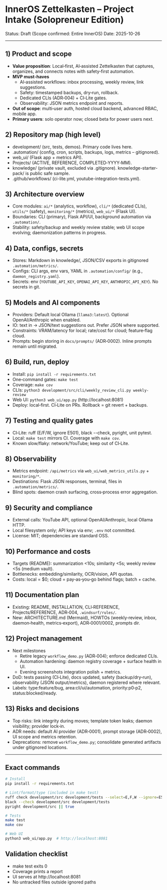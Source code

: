 # InnerOS Zettelkasten – Project Intake (Solopreneur Edition)

Status: Draft (Scope confirmed: Entire InnerOS)
Date: 2025-10-26

---

## 1) Product and scope
- **Value proposition**: Local‑first, AI‑assisted Zettelkasten that captures, organizes, and connects notes with safety‑first automation.
- **MVP must‑haves**
  - AI‑assisted workflows: inbox processing, weekly review, link suggestions.
  - Safety: timestamped backups, dry‑run, rollback.
  - Dedicated CLIs (ADR‑004) + CI‑Lite gates.
  - Observability: JSON metrics endpoint and reports.
- **Out of scope**: multi‑user auth, hosted cloud backend, advanced RBAC, mobile app.
- **Primary users**: solo operator now; closed beta for power users next.

## 2) Repository map (high level)
- development/ (src, tests, demos). Primary code lives here.
- .automation/ (config, cron, scripts, backups, logs, metrics – gitignored).
- web_ui/ (Flask app + metrics API).
- Projects/ (ACTIVE, REFERENCE, COMPLETED‑YYYY‑MM).
- knowledge/ (private vault, excluded via .gitignore). knowledge-starter-pack/ is public safe sample.
- .github/workflows/ (ci-lite.yml, youtube-integration-tests.yml).

## 3) Architecture overview
- Core modules: `ai/*` (analytics, workflow), `cli/*` (dedicated CLIs), `utils/*` (safety), `monitoring/*` (metrics), `web_ui/*` (Flask UI).
- Boundaries: CLI (primary), Flask API/UI, background automation via `.automation/`.
- Stability: safety/backup and weekly review stable; web UI scope evolving; daemonization patterns in progress.

## 4) Data, configs, secrets
- Stores: Markdown in knowledge/, JSON/CSV exports in gitignored `.automation/metrics/`.
- Configs: CLI args, env vars, YAML in `.automation/config/` (e.g., `daemon_registry.yaml`).
- Secrets: env (`YOUTUBE_API_KEY`, `OPENAI_API_KEY`, `ANTHROPIC_API_KEY`). No secrets in git.

## 5) Models and AI components
- Providers: Default local Ollama (`llama3:latest`). Optional OpenAI/Anthropic when enabled.
- IO: text in → JSON/text suggestions out. Prefer JSON where supported.
- Constraints: VRAM/latency for local; rate/cost for cloud; feature‑flag cloud.
- Prompts: begin storing in `docs/prompts/` (ADR‑0002). Inline prompts remain until migrated.

## 6) Build, run, deploy
- Install: `pip install -r requirements.txt`
- One‑command gates: `make test`
- Coverage: `make cov`
- CLIs: `python3 development/src/cli/weekly_review_cli.py weekly-review`
- Web UI: `python3 web_ui/app.py` (http://localhost:8081)
- Deploy: local‑first. CI‑Lite on PRs. Rollback = git revert + backups.

## 7) Testing and quality gates
- CI‑Lite: ruff (E/F/W, ignore E501), black --check, pyright, unit pytest.
- Local: `make test` mirrors CI. Coverage with `make cov`.
- Known slow/flaky: network/YouTube; keep out of CI‑Lite.

## 8) Observability
- Metrics endpoint: `/api/metrics` via `web_ui/web_metrics_utils.py` + `monitoring/*`.
- Destinations: Flask JSON responses, terminal, files in `.automation/metrics/`.
- Blind spots: daemon crash surfacing, cross‑process error aggregation.

## 9) Security and compliance
- External calls: YouTube API, optional OpenAI/Anthropic, local Ollama HTTP.
- Local filesystem only; API keys via env; `.env` not committed.
- License: MIT; dependencies are standard OSS.

## 10) Performance and costs
- Targets (README): summarization <10s; similarity <5s; weekly review <5s (medium vault).
- Bottlenecks: embedding/similarity, OCR/vision, API quotas.
- Costs: local = $0; cloud = pay‑as‑you‑go behind flags; batch + cache.

## 11) Documentation plan
- Existing: README, INSTALLATION, CLI‑REFERENCE, Projects/REFERENCE, ADR‑004, `.windsurf/rules/`.
- New: ARCHITECTURE.md (Mermaid), HOWTOs (weekly‑review, inbox, daemon‑health, metrics‑export), ADR‑0001/0002, prompts dir.

## 12) Project management
- Next milestones
  - Retire legacy `workflow_demo.py` (ADR‑004); enforce dedicated CLIs.
  - Automation hardening: daemon registry coverage + surface health in UI.
  - Evening screenshots integration polish + metrics.
- DoD: tests passing (CI‑Lite), docs updated, safety (backup/dry‑run), observability (JSON output/metrics), daemon registered where relevant.
- Labels: type:feature/bug, area:cli/ui/automation, priority:p0‑p2, status:blocked/ready.

## 13) Risks and decisions
- Top risks: link integrity during moves; template token leaks; daemon visibility; provider lock‑in.
- ADR needs: default AI provider (ADR‑0001), prompt storage (ADR‑0002), UI scope and metrics retention.
- Deprecations: remove `workflow_demo.py`; consolidate generated artifacts under gitignored locations.

---

## Exact commands
```bash
# Install
pip install -r requirements.txt

# Lint/format/type (included in make test)
ruff check development/src development/tests --select=E,F,W --ignore=E501
black --check development/src development/tests
pyright development/src || true

# Tests
make test
make cov

# Web UI
python3 web_ui/app.py  # http://localhost:8081
```

## Validation checklist
- make test exits 0
- Coverage prints a report
- UI serves at http://localhost:8081
- No untracked files outside ignored paths
